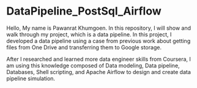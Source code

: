 # DataPipeline_PostSql_Airflow

Hello, My name is Pawanrat Khumgoen. In this repository, I will show and walk through my project, which is a data pipeline. In this project, I developed a data pipeline using a case from previous work about getting files from One Drive and transferring them to Google storage. 

After I researched and learned more data engineer skills from Coursera, I am using this knowledge composed of Data modeling, Data pipeline, Databases, Shell scripting, and Apache Airflow to design and create data pipeline simulation.
